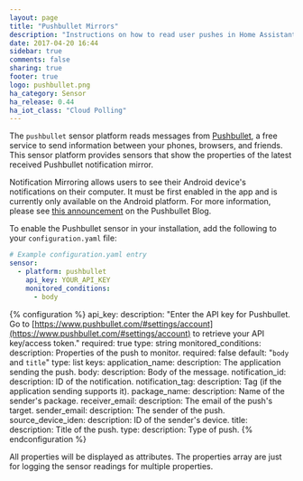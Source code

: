 ```yaml
---
layout: page
title: "Pushbullet Mirrors"
description: "Instructions on how to read user pushes in Home Assistant"
date: 2017-04-20 16:44
sidebar: true
comments: false
sharing: true
footer: true
logo: pushbullet.png
ha_category: Sensor
ha_release: 0.44
ha_iot_class: "Cloud Polling"
---
```


The `pushbullet` sensor platform reads messages from [Pushbullet](https://www.pushbullet.com/), a free service to send information between your phones, browsers, and friends.
This sensor platform provides sensors that show the properties of the latest received Pushbullet notification mirror.

Notification Mirroring allows users to see their Android device's notifications on their computer. It must be first enabled in the app and is currently only available on the Android platform. For more information, please see [this announcement](https://blog.pushbullet.com/2013/11/12/real-time-notification-mirroring-from-android-to-your-computer/) on the Pushbullet Blog.

To enable the Pushbullet sensor in your installation, add the following to your `configuration.yaml` file:

```yaml
# Example configuration.yaml entry
sensor:
  - platform: pushbullet
    api_key: YOUR_API_KEY
    monitored_conditions:
      - body
```

{% configuration %}
api_key:
  description: "Enter the API key for Pushbullet. Go to [https://www.pushbullet.com/#settings/account](https://www.pushbullet.com/#settings/account) to retrieve your API key/access token."
  required: true
  type: string
monitored_conditions:
  description: Properties of the push to monitor.
  required: false
  default: "`body` and `title`"
  type: list
  keys:
    application_name:
      description: The application sending the push.
    body:
      description: Body of the message.
    notification_id:
      description: ID of the notification.
    notification_tag:
      description: Tag (if the application sending supports it).
    package_name:
      description: Name of the sender's package.
    receiver_email:
      description: The email of the push's target.
    sender_email:
      description: The sender of the push.
    source_device_iden:
      description: ID of the sender's device.
    title:
      description: Title of the push.
    type:
      description: Type of push.
{% endconfiguration %}

All properties will be displayed as attributes. The properties array are just for logging the sensor readings for multiple properties.
